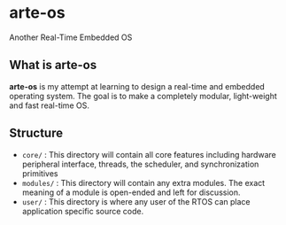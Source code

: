 arte-os
=======

Another Real-Time Embedded OS

## What is arte-os

**arte-os** is my attempt at learning to design a real-time and embedded operating system.
The goal is to make a completely modular, light-weight and fast real-time OS.


## Structure

* `core/` : This directory will contain all core features including hardware peripheral interface, threads, the scheduler, and synchronization primitives
* `modules/` : This directory will contain any extra modules. The exact meaning of a module is open-ended and left for discussion.
* `user/` : This directory is where any user of the RTOS can place application specific source code.

